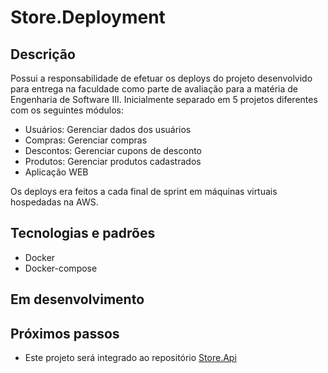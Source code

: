 # Store.Deployment

## Descrição
Possui a responsabilidade de efetuar os deploys do projeto desenvolvido para entrega na faculdade como parte de avaliação para a matéria de Engenharia de Software III. Inicialmente separado em 5 projetos diferentes com os seguintes módulos:
 - Usuários: Gerenciar dados dos usuários
 - Compras: Gerenciar compras
 - Descontos: Gerenciar cupons de desconto
 - Produtos: Gerenciar produtos cadastrados
 - Aplicação WEB

Os deploys era feitos a cada final de sprint em máquinas virtuais hospedadas na AWS.

## Tecnologias e padrões
 - Docker
 - Docker-compose

## Em desenvolvimento

## Próximos passos
- Este projeto será integrado ao repositório [Store.Api](https://github.com/AlexandreBetassa/Store.Api)
